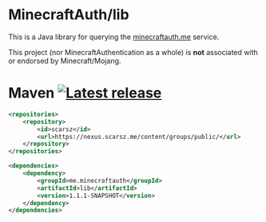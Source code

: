 # MinecraftAuth/lib
This is a Java library for querying the [minecraftauth.me](https://minecraftauth.me) service.

This project (nor MinecraftAuthentication as a whole) is __not__ associated with or endorsed by Minecraft/Mojang.

# Maven [![Latest release](https://img.shields.io/github/release/MinecraftAuthentication/lib.svg)](https://github.com/MinecraftAuthentication/lib/releases/latest)
```xml
<repositories>
    <repository>
        <id>scarsz</id>
        <url>https://nexus.scarsz.me/content/groups/public/</url>
    </repository>
</repositories>
```
```xml
<dependencies>
    <dependency>
        <groupId>me.minecraftauth</groupId>
        <artifactId>lib</artifactId>
        <version>1.1.1-SNAPSHOT</version>
    </dependency>
</dependencies>
```
